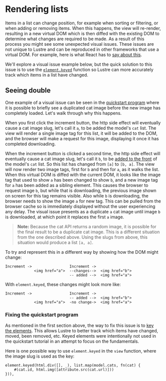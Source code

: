 # Rendering lists

Items in a list can change position, for example when sorting or filtering, or
when adding or removing items. When this happens, the view will re-render, resulting
in a new virtual DOM which is then diffed with the existing DOM to determine what
changes are required to be made. As a result of this process you might see some
unexpected visual issues. These issues are not unique to Lustre and can be reproduced
in other frameworks that use a virtual DOM. For example, here is what React has to
[say about this](https://react.dev/learn/rendering-lists#keeping-list-items-in-order-with-key).

We'll explore a visual issue example below, but the quick solution to this issue
is to use the [`element.keyed`](https://hexdocs.pm/lustre/lustre/element.html#keyed)
function so Lustre can more accurately track which items in a list have changed.

## Seeing double

One example of a visual issue can be seen in the [quickstart program](../guide/01-quickstart.md)
where it is possible to briefly see a duplicated cat image before the new image has
completely loaded. Let's walk through why this happens.

When you first click the increment button, the http side effect will eventually
cause a cat image slug, let's call it `a`, to be added the model's `cat` list.
The view will render a single image tag for this list, it will be added to the DOM,
and the browser will make a request for this image, displaying it once it has completed
downloading.

When the increment button is clicked a second time, the http side effect will
eventually cause a cat image slug, let's call it `b`, to be [added to the front](https://tour.gleam.run/basics/lists/)
of the model's `cat` list. So this list has changed from `[a]` to `[b, a]`. The view
will now render two image tags, first for `b` and then for `a`, as it walks the list.
When this virtual DOM is diffed with the current DOM, it looks like the image tag
that used to show `a` has been changed to show `b`, and a new image tag for `a` has
been added as a sibling element. This causes the browser to request image `b`, but while
that is downloading, the previous image shown on screen for this tag remains visible.
Also while `b` is downloading, the browser needs to show the image `a` for new tag.
This can be pulled from the browser cache so is immediately displayed without the user
experiencing any delay. The visual issue presents as a duplicate `a` cat image until
image `b` is downloaded, at which point it replaces the first `a` image.

> **Note:** Because the cat API returns a random image, it is possible for the final
> result to be a duplicate cat image. This is a different situation from the one
> described above. Using the slugs from above, this situation would produce
> a list `[a, a]`.

To try and represent this in a different way by showing how the DOM might change:

```
Increment ->                 Increment ->
             <img href="a">  --changes-->  <img href="b">
                             -- added -->  <img href="a">
```

With `element.keyed`, these changes might look more like:

```
Increment ->                 Increment ->
                             -- added -->  <img href="b">
             <img href="a">  -no change->  <img href="a">
```


### Fixing the quickstart program

As mentioned in the first section above, the way to fix this issue is to [key the
elements](https://hexdocs.pm/lustre/lustre/element.html#keyed). This allows Lustre
to better track which items have changed, moved, been removed, etc. Keyed elements
were intentionally not used in the quickstart tutorial in an attempt to focus on
the fundamentals.

Here is one possible way to use `element.keyed` in the `view` function, where the
image slug is used as the key:

```gleam
element.keyed(html.div([], _), list.map(model.cats, fn(cat) {
    #(cat.id, html.img([attribute.src(cat.url)]))
})),
```
